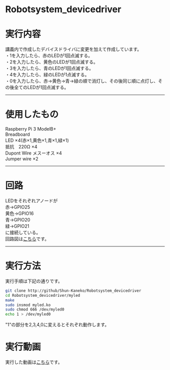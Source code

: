 # Robotsystem_devicedriver
# 実行内容
講義内で作成したデバイスドライバに変更を加えて作成しています。  
  ・1を入力したら、赤のLEDが1回点滅する。  
  ・2を入力したら、黄色のLEDが1回点滅する。  
  ・3を入力したら、青のLEDが1回点滅する。  
  ・4を入力したら、緑のLEDが1点滅する。  
  ・0を入力したら、赤→黄色→青→緑の順で消灯し、その後同じ順に点灯し、その後全てのLEDが1回点滅する。  
   ***
# 使用したもの
  Raspberry Pi 3 ModelB+   
  Breadboard   
  LED ×4(赤×1,黄色×1,青×1,緑×1)   
  抵抗　220Ω ×4   
  Dupont Wire メスーオス ×4   
  Jumper wire ×2  
   ***
# 回路
  LEDをそれぞれアノードが   
  赤→GPIO25   
  黄色→GPIO16   
  青→GPIO20   
  緑→GPIO21   
  に接続している。   
  回路図は[こちら](https://user-images.githubusercontent.com/72370478/101281791-937ee380-3814-11eb-90ab-b9b8cb4fdde9.jpeg)です。
  ***
# 実行方法
実行手順は下記の通りです。　　
```sh  
git clone http://github/Shun-Kaneko/Robotsystem_devicedriver  
cd Robotsystem_devicedriver/myled  
make  
sudo insmod myled.ko  
sudo chmod 666 /dev/myled0  
echo 1 > /dev/myled0  
```   
"1"の部分を2,3,4,0に変えるとそれぞれ動作します。  
# 実行動画
  実行した動画は[こちら](https://www.youtube.com/watch?v=FUy7c3xXVaw)です。
